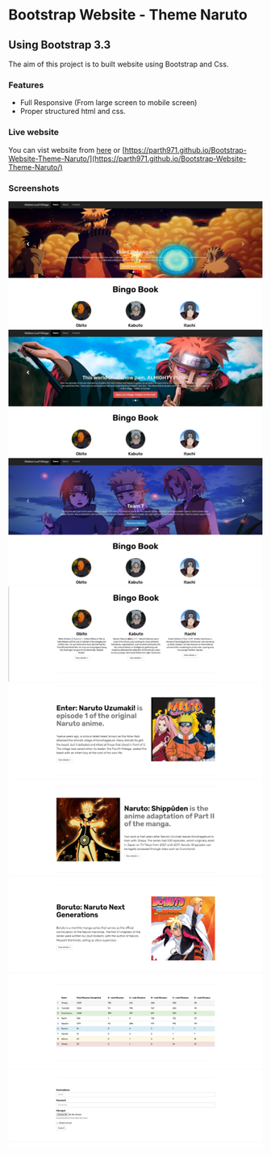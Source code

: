 
# Bootstrap Website - Theme Naruto

## Using Bootstrap 3.3

The aim of this project is to built website using Bootstrap and Css.

### Features

- Full Responsive (From large screen to mobile screen)
- Proper structured html and css.


### Live website

You can vist website from [here](https://parth971.github.io/Bootstrap-Website-Theme-Naruto/) or [https://parth971.github.io/Bootstrap-Website-Theme-Naruto/](https://parth971.github.io/Bootstrap-Website-Theme-Naruto/)


### Screenshots
![Screenshot](https://github.com/Parth971/Bootstrap-Website-Theme-Naruto/blob/main/Screenshots/Image1.png)
![Screenshot](https://github.com/Parth971/Bootstrap-Website-Theme-Naruto/blob/main/Screenshots/Image2.png)
![Screenshot](https://github.com/Parth971/Bootstrap-Website-Theme-Naruto/blob/main/Screenshots/Image3.png)
![Screenshot](https://github.com/Parth971/Bootstrap-Website-Theme-Naruto/blob/main/Screenshots/Image4.png)
![Screenshot](https://github.com/Parth971/Bootstrap-Website-Theme-Naruto/blob/main/Screenshots/Image5.png)
![Screenshot](https://github.com/Parth971/Bootstrap-Website-Theme-Naruto/blob/main/Screenshots/Image6.png)
![Screenshot](https://github.com/Parth971/Bootstrap-Website-Theme-Naruto/blob/main/Screenshots/Image7.png)
![Screenshot](https://github.com/Parth971/Bootstrap-Website-Theme-Naruto/blob/main/Screenshots/Image8.png)
![Screenshot](https://github.com/Parth971/Bootstrap-Website-Theme-Naruto/blob/main/Screenshots/Image9.png)
